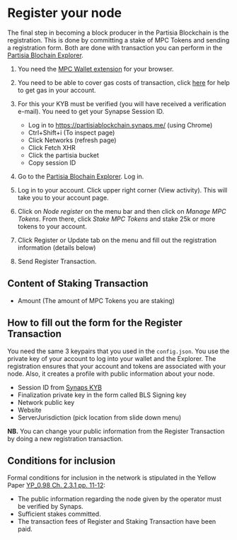 # Register your node

The final step in becoming a block producer in the Partisia Blockchain is the registration. This is done by committing a stake of MPC Tokens and sending a registration form. Both are done with transaction you can perform in the [Partisia Blochain Explorer](https://mpcexplorer.com/node-register).

1. You need the [MPC Wallet extension](https://chrome.google.com/webstore/detail/partisia-wallet/gjkdbeaiifkpoencioahhcilildpjhgh) for your browser.
2. You need to be able to cover gas costs of transaction, click [here](../pbc-fundamentalsbyoc-and-gas-for-the-mainnet-and-testnet.md) for help to get gas in your account.
3. For this your KYB must be verified (you will have received a verification e-mail). You need to get your Synapse Session ID.

   - Log in to https://partisiablockchain.synaps.me/ (using Chrome)
   - Ctrl+Shift+i (To inspect page)
   - Click Networks (refresh page)
   - Click Fetch XHR
   - Click the partisia bucket
   - Copy session ID

4. Go to the [Partisia Blochain Explorer](https://mpcexplorer.com/node-register). Log in.
5. Log in to your account. Click upper right corner (View activity). This will take you to your account page.
6. Click on _Node register_ on the menu bar and then click on _Manage MPC Tokens_. From there, click _Stake MPC Tokens_ and stake 25k or more tokens to your account.
7. Click Register or Update tab on the menu and fill out the registration information (details below)
8. Send Register Transaction.

## Content of Staking Transaction

- Amount (The amount of MPC Tokens you are staking)

## How to fill out the form for the Register Transaction

You need the same 3 keypairs that you used in the `config.json`. You use the private key of your account to log into your wallet and the Explorer. The registration ensures that your account and tokens are associated with your node. Also, it creates a profile with public information about your node.

- Session ID from [Synaps KYB](https://partisiablockchain.synaps.me/)
- Finalization private key in the form called BLS Signing key
- Network public key
- Website
- ServerJurisdiction (pick location from slide down menu)

**NB.** You can change your public information from the Register Transaction by doing a new registration transaction.

## Conditions for inclusion

Formal conditions for inclusion in the network is stipulated in the Yellow Paper [YP_0.98 Ch. 2.3.1 pp. 11-12](https://drive.google.com/file/d/1OX7ljrLY4IgEA1O3t3fKNH1qSO60_Qbw/view):

- The public information regarding the node given by the operator must be verified by Synaps.
- Sufficient stakes committed.
- The transaction fees of Register and Staking Transaction have been paid.

